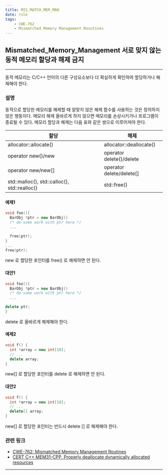 ```yaml
---
title: MIS_MATCH_MEM_MAN
date: rule
tags: 
    - CWE-762
    - Mismatched Memory Management Rosutines
---
```

## Mismatched_Memory_Management 서로 맞지 않는 동적 메모리 할당과 해제 금지
----
동적 메모리는 C/C++ 언어의 다른 구성요소보다 더 확실하게 확인하여 할당하거나 해제해야 한다. 
### 설명
동적으로 할당한 메모리를 해제할 때 알맞지 않은 해제 함수를 사용하는 것은 정의하지 않은 행동이다. 메모리 해제 올바르게 하지 않으면 메모리를 손상시키거나 프로그램이 종료될 수 있다. 
메모리 할당과 해제는 다음 표와 같은 쌍으로 이루어져야 한다.

| 할당 | 해제 |
|---|---|
| allocator<T>::allocate()  |  allocator<T>::deallocate() |
|  operator new()/new |  operator delete()/delete |
|  operator new[]()/new[] |  operator delete[]()/delete[] |
|  std::malloc(), std::calloc(), std::realloc() |  std::free() |

#### __예제1__
```cpp
void foo(){
  BarObj *ptr = new BarObj()
  /* do some work with ptr here */
  ...

  free(ptr);
}
...
free(ptr);
```
new 로 할당한 포인터를 free() 로 해제하면 안 된다.

#### __대안1__
```cpp
void foo(){
  BarObj *ptr = new BarObj()
  /* do some work with ptr here */
  ...

delete ptr;
}
```
delete 로 올바르게 해제해야 한다.

#### __예제2__
```cpp
void f() {
  int *array = new int[10];
  // ...
  delete array;
}
```
new[] 로 할당한 포인터를 delete 로 해제하면 안 된다.

#### __대안2__
```cpp
void f() {
  int *array = new int[10];
  // ...
  delete[] array;
}
```
new[] 로 할당한 포인터는 반드시 delete [] 로 해제해야 한다.

### 관련 링크
+ [CWE-762: Mismatched Memory Management Routines](http://cwe.mitre.org/data/definitions/762.html)
+ [CERT C++  MEM31-CPP. Properly deallocate dynamically allocated resources](https://www.securecoding.cert.org/confluence/display/cplusplus/MEM31-CPP.+Properly+deallocate+dynamically+allocated+resources)

----
